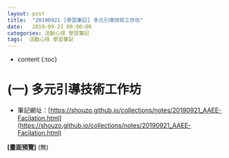 ```yaml
---
layout: post
title:  "20190921 [學習筆記] 多元引導技術工作坊"
date:   2019-09-21 00:00:00
categories: 活動心得 學習筆記
tags:  活動心得 學習筆記
---
```



* content
{:toc}


# (一) 多元引導技術工作坊

* 筆記網址：[https://shouzo.github.io/collections/notes/20190921_AAEE-Facilation.html](https://shouzo.github.io/collections/notes/20190921_AAEE-Facilation.html)


**[畫面預覽]**
(無)




